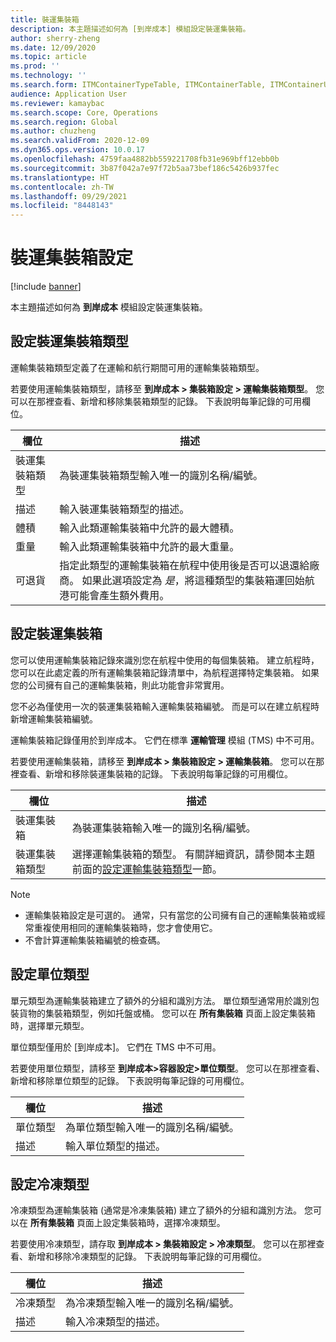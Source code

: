 ```yaml
---
title: 裝運集裝箱
description: 本主題描述如何為 [到岸成本] 模組設定裝運集裝箱。
author: sherry-zheng
ms.date: 12/09/2020
ms.topic: article
ms.prod: ''
ms.technology: ''
ms.search.form: ITMContainerTypeTable, ITMContainerTable, ITMContainerUnitTypeTable, ITMRefrigerationTypeTable, ITMContainersListPage, ITMContainers
audience: Application User
ms.reviewer: kamaybac
ms.search.scope: Core, Operations
ms.search.region: Global
ms.author: chuzheng
ms.search.validFrom: 2020-12-09
ms.dyn365.ops.version: 10.0.17
ms.openlocfilehash: 4759faa4882bb559221708fb31e969bff12ebb0b
ms.sourcegitcommit: 3b87f042a7e97f72b5aa73bef186c5426b937fec
ms.translationtype: HT
ms.contentlocale: zh-TW
ms.lasthandoff: 09/29/2021
ms.locfileid: "8448143"
---
```

# <a name="shipping-container-setup"></a>裝運集裝箱設定

[!include [banner](../../includes/banner.md)]

本主題描述如何為 **到岸成本** 模組設定裝運集裝箱。

## <a name="set-up-shipping-container-types"></a><a id="shipping-container-types"></a>設定裝運集裝箱類型

運輸集裝箱類型定義了在運輸和航行期間可用的運輸集裝箱類型。

若要使用運輸集裝箱類型，請移至 **到岸成本 \> 集裝箱設定 \> 運輸集裝箱類型**。 您可以在那裡查看、新增和移除集裝箱類型的記錄。 下表說明每筆記錄的可用欄位。

| 欄位 | 描述 |
|---|---|
| 裝運集裝箱類型 | 為裝運集裝箱類型輸入唯一的識別名稱/編號。 |
| 描述 | 輸入裝運集裝箱類型的描述。 |
| 體積 | 輸入此類運輸集裝箱中允許的最大體積。 |
| 重量 | 輸入此類運輸集裝箱中允許的最大重量。 |
| 可退貨 | 指定此類型的運輸集裝箱在航程中使用後是否可以退還給廠商。 如果此選項設定為 *是*，將這種類型的集裝箱運回始航港可能會產生額外費用。 |

## <a name="set-up-shipping-containers"></a>設定裝運集裝箱

您可以使用運輸集裝箱記錄來識別您在航程中使用的每個集裝箱。 建立航程時，您可以在此處定義的所有運輸集裝箱記錄清單中，為航程選擇特定集裝箱。 如果您的公司擁有自己的運輸集裝箱，則此功能會非常實用。

您不必為僅使用一次的裝運集裝箱輸入運輸集裝箱編號。 而是可以在建立航程時新增運輸集裝箱編號。

運輸集裝箱記錄僅用於到岸成本。 它們在標準 **運輸管理** 模組 (TMS) 中不可用。

若要使用運輸集裝箱，請移至 **到岸成本 \> 集裝箱設定 \> 運輸集裝箱**。 您可以在那裡查看、新增和移除裝運集裝箱的記錄。 下表說明每筆記錄的可用欄位。

| 欄位 | 描述 |
|---|---|
| 裝運集裝箱 | 為裝運集裝箱輸入唯一的識別名稱/編號。 |
| 裝運集裝箱類型 | 選擇運輸集裝箱的類型。 有關詳細資訊，請參閱本主題前面的[設定運輸集裝箱類型](#shipping-container-types)一節。 |

> [!NOTE]
> - 運輸集裝箱設定是可選的。 通常，只有當您的公司擁有自己的運輸集裝箱或經常重複使用相同的運輸集裝箱時，您才會使用它。
> - 不會計算運輸集裝箱編號的檢查碼。

## <a name="set-up-unit-types"></a><a name="unit-types"></a>設定單位類型

單元類型為運輸集裝箱建立了額外的分組和識別方法。 單位類型通常用於識別包裝貨物的集裝箱類型，例如托盤或桶。 您可以在 **所有集裝箱** 頁面上設定集裝箱時，選擇單元類型。

單位類型僅用於 [到岸成本]。 它們在 TMS 中不可用。

若要使用單位類型，請移至 **到岸成本\>容器設定\>單位類型**。 您可以在那裡查看、新增和移除單位類型的記錄。 下表說明每筆記錄的可用欄位。

| 欄位 | 描述 |
|---|---|
| 單位類型 | 為單位類型輸入唯一的識別名稱/編號。 |
| 描述 | 輸入單位類型的描述。 |

## <a name="set-up-refrigeration-types"></a><a name="refrigeration-types"></a>設定冷凍類型

冷凍類型為運輸集裝箱 (通常是冷凍集裝箱) 建立了額外的分組和識別方法。 您可以在 **所有集裝箱** 頁面上設定集裝箱時，選擇冷凍類型。

若要使用冷凍類型，請存取 **到岸成本 \> 集裝箱設定 \> 冷凍類型**。 您可以在那裡查看、新增和移除冷凍類型的記錄。 下表說明每筆記錄的可用欄位。

| 欄位 | 描述 |
|---|---|
| 冷凍類型 | 為冷凍類型輸入唯一的識別名稱/編號。 |
| 描述 | 輸入冷凍類型的描述。 |
